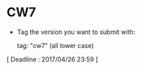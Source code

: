 # CW7 

- Tag the version you want to submit with:
  
  tag: "cw7" (all lower case)

[ Deadline : 2017/04/26 23:59 ]
